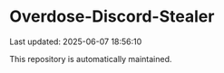 # Overdose-Discord-Stealer

Last updated: 2025-06-07 18:56:10

This repository is automatically maintained.
